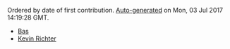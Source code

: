 
Ordered by date of first contribution. [Auto-generated](https://github.com/xingrz/node-contributors) on Mon, 03 Jul 2017 14:19:28 GMT.

- [Bas](https://github.com/Mechazawa)
- [Kevin Richter](https://github.com/beschoenen)
